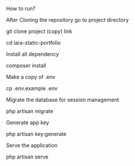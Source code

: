 How to run?


After Cloning the repository go to project directory

git clone project (copy) link

cd lara-static-portfolio

Install all dependency

composer install

Make a copy of .env

cp .env.example .env

Migrate the database for session management

php artisan migrate

Generate app key

php artisan key:generate

Serve the application

php artisan serve
